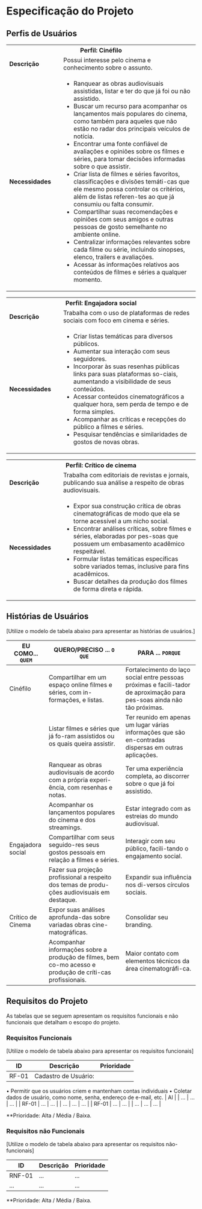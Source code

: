 # Especificação do Projeto

## Perfis de Usuários


<table>
<tbody>
<tr align=center>
<th colspan="2">Perfil: Cinéfilo </th>
</tr>
<tr>
<td width="150px"><b>Descrição</b></td>
<td width="600px">Possui interesse pelo cinema e conhecimento sobre o assunto.</td>
</tr>
<tr>
<td><b>Necessidades</b></td>
<td>

- Ranquear as obras audiovisuais assistidas, listar e ter do que já foi ou não assistido.
- Buscar um recurso para acompanhar os lançamentos mais populares do cinema, como também para aqueles que não estão no radar dos principais veículos de notícia.
- Encontrar uma fonte confiável de avaliações e opiniões sobre os filmes e séries, para tomar decisões informadas sobre o que assistir.
- Criar lista de filmes e séries favoritos, classificações e divisões temáti-cas que ele mesmo possa controlar os critérios, além de listas referen-tes ao que já consumiu ou falta consumir.
- Compartilhar suas recomendações e opiniões com seus amigos e outras pessoas de gosto semelhante no ambiente online.
- Centralizar informações relevantes sobre cada filme ou série, incluindo sinopses, elenco, trailers e avaliações.
- Acessar às informações relativos aos conteúdos de filmes e séries a qualquer momento.
  
</td>
</tr>
</tbody>
</table>


<table>
<tbody>
<tr align=center>
<th colspan="2">Perfil: Engajadora social </th>
</tr>
<tr>
<td width="150px"><b>Descrição</b></td>
<td width="600px">Trabalha com o uso de plataformas de redes sociais com foco em cinema e séries.</td>
</tr>
<tr>
<td><b>Necessidades</b></td>
<td>
  
- Criar listas temáticas para diversos públicos.
- Aumentar sua interação com seus seguidores.
- Incorporar às suas resenhas públicas links para suas plataformas so-ciais, aumentando a visibilidade de seus conteúdos.
- Acessar conteúdos cinematográficos a qualquer hora, sem perda de tempo e de forma simples.
- Acompanhar as críticas e recepções do público a filmes e séries.
- Pesquisar tendências e similaridades de gostos de novas obras.
  
</td>
</tr>
</tbody>
</table>


<table>
<tbody>
<tr align=center>
<th colspan="2">Perfil: Crítico de cinema </th>
</tr>
<tr>
<td width="150px"><b>Descrição</b></td>
<td width="600px">Trabalha com editoriais de revistas e jornais, publicando sua análise a respeito de obras audiovisuais.</td>
</tr>
<tr>
<td><b>Necessidades</b></td>
<td>

- Expor sua construção crítica de obras cinematográficas de modo que ela se torne acessível a um nicho social.  
- Encontrar análises críticas, sobre filmes e séries, elaboradas por pes-soas que possuem um embasamento acadêmico respeitável.
- Formular listas temáticas específicas sobre variados temas, inclusive para fins acadêmicos.
- Buscar detalhes da produção dos filmes de forma direta e rápida.
  
</td>
</tr>
</tbody>
</table>




## Histórias de Usuários


[Utilize o modelo de tabela abaixo para apresentar as histórias de usuários.]

|EU COMO... `QUEM`   | QUERO/PRECISO ... `O QUE` |PARA ... `PORQUE`                 |
|--------------------|---------------------------|----------------------------------|
| Cinéfilo           | Compartilhar em um espaço online filmes e séries, com in-formações, e listas.| Fortalecimento do laço social entre pessoas próximas e facili-tador de aproximação para pes-soas ainda não tão próximas.|
|                    | Listar filmes e séries que já fo-ram assistidos ou os quais queira assistir.| Ter reunido em apenas um lugar várias informações que são en-contradas dispersas em outras aplicações.|
|                    | Ranquear as obras audiovisuais de acordo com a própria experi-ência, com resenhas e notas.| Ter uma experiência completa, ao discorrer sobre o que já foi assistido.|
|                    | Acompanhar os lançamentos populares do cinema e dos streamings.| Estar integrado com as estreias do mundo audiovisual.|
|Engajadora social   | Compartilhar com seus seguido-res seus gostos pessoais em relação a filmes e séries.| Interagir com seu público, facili-tando o engajamento social.|
|                    | Fazer sua projeção profissional a respeito dos temas de produ-ções audiovisuais em destaque.| Expandir sua influência nos di-versos círculos sociais.|
| Crítico de Cinema  | Expor suas análises aprofunda-das sobre variadas obras cine-matográficas.| Consolidar seu branding.|
|                    | Acompanhar informações sobre a produção de filmes, bem co-mo acesso e produção de críti-cas profissionais.| Maior contato com elementos técnicos da área cinematográfi-ca.|

## Requisitos do Projeto

As tabelas que se seguem apresentam os requisitos funcionais e não funcionais que detalham o escopo do projeto.


### Requisitos Funcionais

[Utilize o modelo de tabela abaixo para apresentar os requisitos funcionais]

|ID    | Descrição                | Prioridade |
|-------|---------------------------------|----|
| RF-01 | Cadastro de Usuário:
•	Permitir que os usuários criem e mantenham contas individuais
•	Coletar dados de usuário, como nome, senha, endereço de e-mail, etc.
| Al    | 
|  ...  |  ...                    | ...   |
| RF-01 |  ...                    | ...   | 
|  ...  |  ...                    | ...   |
| RF-01 |  ...                    | ...   | 
|  ...  |  ...                    | ...   |


**Prioridade: Alta / Média / Baixa. 

### Requisitos não Funcionais

[Utilize o modelo de tabela abaixo para apresentar os requisitos não-funcionais]

|ID      | Descrição               |Prioridade |
|--------|-------------------------|----|
| RNF-01 |  ...                    | ...   | 
| ...    |  ...                    | ...   | 

**Prioridade: Alta / Média / Baixa. 

